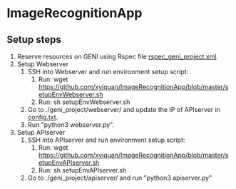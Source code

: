 # ImageRecognitionApp

## Setup steps
1. Reserve resources on GENI using Rspec file <a href="https://github.com/xyiquan/ImageRecognitionApp/blob/master/rspec_geni_project.xml">rspec_geni_project.xml</a>.
1. Setup Webserver
   1. SSH into Webserver and run environment setup script:
      1. Run: wget https://github.com/xyiquan/ImageRecognitionApp/blob/master/setupEnvWebserver.sh
      1. Run: sh setupEnvWebserver.sh
   1. Go to ./geni_project/webserver/ and update the IP of APIserver in <a href="https://github.com/xyiquan/ImageRecognitionApp/tree/master/webserver">config.txt</a>.
   1. Run "python3 webserver.py".
1. Setup APIserver  
   1. SSH into APIserver and run environment setup script:
      1. Run: wget https://github.com/xyiquan/ImageRecognitionApp/blob/master/setupEnvAPIserver.sh
      1. Run: sh setupEnvAPIserver.sh
   1. Go to ./geni_project/apiserver/ and run "python3 apiserver.py"
